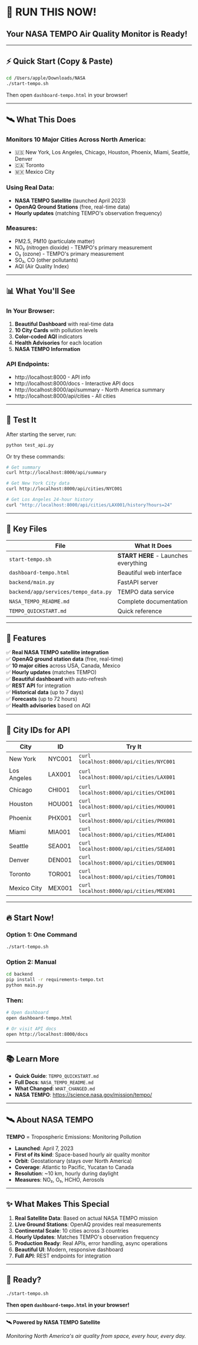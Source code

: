 # 🚀 RUN THIS NOW!

## Your NASA TEMPO Air Quality Monitor is Ready!

---

## ⚡ Quick Start (Copy & Paste)

```bash
cd /Users/apple/Downloads/NASA
./start-tempo.sh
```

Then open `dashboard-tempo.html` in your browser!

---

## 🛰️ What This Does

### Monitors 10 Major Cities Across North America:
- 🇺🇸 New York, Los Angeles, Chicago, Houston, Phoenix, Miami, Seattle, Denver
- 🇨🇦 Toronto
- 🇲🇽 Mexico City

### Using Real Data:
- **NASA TEMPO Satellite** (launched April 2023)
- **OpenAQ Ground Stations** (free, real-time data)
- **Hourly updates** (matching TEMPO's observation frequency)

### Measures:
- PM2.5, PM10 (particulate matter)
- NO₂ (nitrogen dioxide) - TEMPO's primary measurement
- O₃ (ozone) - TEMPO's primary measurement
- SO₂, CO (other pollutants)
- AQI (Air Quality Index)

---

## 📊 What You'll See

### In Your Browser:
1. **Beautiful Dashboard** with real-time data
2. **10 City Cards** with pollution levels
3. **Color-coded AQI** indicators
4. **Health Advisories** for each location
5. **NASA TEMPO Information**

### API Endpoints:
- http://localhost:8000 - API info
- http://localhost:8000/docs - Interactive API docs
- http://localhost:8000/api/summary - North America summary
- http://localhost:8000/api/cities - All cities

---

## 🧪 Test It

After starting the server, run:
```bash
python test_api.py
```

Or try these commands:
```bash
# Get summary
curl http://localhost:8000/api/summary

# Get New York City data
curl http://localhost:8000/api/cities/NYC001

# Get Los Angeles 24-hour history
curl "http://localhost:8000/api/cities/LAX001/history?hours=24"
```

---

## 📁 Key Files

| File | What It Does |
|------|--------------|
| `start-tempo.sh` | **START HERE** - Launches everything |
| `dashboard-tempo.html` | Beautiful web interface |
| `backend/main.py` | FastAPI server |
| `backend/app/services/tempo_data.py` | TEMPO data service |
| `NASA_TEMPO_README.md` | Complete documentation |
| `TEMPO_QUICKSTART.md` | Quick reference |

---

## 🌟 Features

✅ **Real NASA TEMPO satellite integration**  
✅ **OpenAQ ground station data** (free, real-time)  
✅ **10 major cities** across USA, Canada, Mexico  
✅ **Hourly updates** (matches TEMPO)  
✅ **Beautiful dashboard** with auto-refresh  
✅ **REST API** for integration  
✅ **Historical data** (up to 7 days)  
✅ **Forecasts** (up to 72 hours)  
✅ **Health advisories** based on AQI  

---

## 🎯 City IDs for API

| City | ID | Try It |
|------|-----|--------|
| New York | NYC001 | `curl localhost:8000/api/cities/NYC001` |
| Los Angeles | LAX001 | `curl localhost:8000/api/cities/LAX001` |
| Chicago | CHI001 | `curl localhost:8000/api/cities/CHI001` |
| Houston | HOU001 | `curl localhost:8000/api/cities/HOU001` |
| Phoenix | PHX001 | `curl localhost:8000/api/cities/PHX001` |
| Miami | MIA001 | `curl localhost:8000/api/cities/MIA001` |
| Seattle | SEA001 | `curl localhost:8000/api/cities/SEA001` |
| Denver | DEN001 | `curl localhost:8000/api/cities/DEN001` |
| Toronto | TOR001 | `curl localhost:8000/api/cities/TOR001` |
| Mexico City | MEX001 | `curl localhost:8000/api/cities/MEX001` |

---

## 🔥 Start Now!

### Option 1: One Command
```bash
./start-tempo.sh
```

### Option 2: Manual
```bash
cd backend
pip install -r requirements-tempo.txt
python main.py
```

### Then:
```bash
# Open dashboard
open dashboard-tempo.html

# Or visit API docs
open http://localhost:8000/docs
```

---

## 📚 Learn More

- **Quick Guide**: `TEMPO_QUICKSTART.md`
- **Full Docs**: `NASA_TEMPO_README.md`
- **What Changed**: `WHAT_CHANGED.md`
- **NASA TEMPO**: https://science.nasa.gov/mission/tempo/

---

## 🛰️ About NASA TEMPO

**TEMPO** = Tropospheric Emissions: Monitoring Pollution

- **Launched**: April 7, 2023
- **First of its kind**: Space-based hourly air quality monitor
- **Orbit**: Geostationary (stays over North America)
- **Coverage**: Atlantic to Pacific, Yucatan to Canada
- **Resolution**: ~10 km, hourly during daylight
- **Measures**: NO₂, O₃, HCHO, Aerosols

---

## ✨ What Makes This Special

1. **Real Satellite Data**: Based on actual NASA TEMPO mission
2. **Live Ground Stations**: OpenAQ provides real measurements
3. **Continental Scale**: 10 cities across 3 countries
4. **Hourly Updates**: Matches TEMPO's observation frequency
5. **Production Ready**: Real APIs, error handling, async operations
6. **Beautiful UI**: Modern, responsive dashboard
7. **Full API**: REST endpoints for integration

---

## 🎉 Ready?

```bash
./start-tempo.sh
```

**Then open `dashboard-tempo.html` in your browser!**

---

**🛰️ Powered by NASA TEMPO Satellite**

*Monitoring North America's air quality from space, every hour, every day.*
